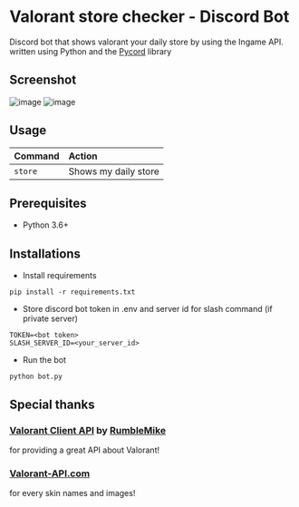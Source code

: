 # Valorant store checker - Discord Bot
Discord bot that shows valorant your daily store by using the Ingame API.
written using Python and the [Pycord](https://github.com/Pycord-Development/pycord) library


## Screenshot

![image](https://i.imgur.com/gj5usTI.gif)
![image](https://i.imgur.com/RLMarRk.png)

## Usage

| Command                       | Action                                                                                                     |
| :---------------------------- | :--------------------------------------------------------------------------------------------------------- |
| `store`  | Shows my daily store |

## Prerequisites

* Python 3.6+

## Installations

* Install requirements
```
pip install -r requirements.txt
```
* Store discord bot token in .env and server id for slash command (if private server)
```
TOKEN=<bot token>
SLASH_SERVER_ID=<your_server_id>
```
* Run the bot
```
python bot.py
```

## Special thanks

### [Valorant Client API](https://github.com/RumbleMike/ValorantClientAPI) by [RumbleMike](https://github.com/RumbleMike)
for providing a great API about Valorant!

### [Valorant-API.com](https://valorant-api.com/)
for every skin names and images!
